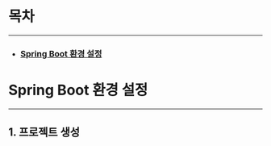# 목차

---

- ### [Spring Boot 환경 설정](https://github.com/yeonjan/TIL/tree/main/Spring/inflearn/#-Spring-Boot-환경-설정)

# Spring Boot 환경 설정

---

## 1. 프로젝트 생성
